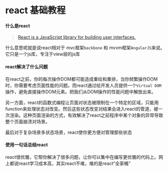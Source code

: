 # react 基础教程

#### 什么是react 
> [React is a JavaScript library for building user interfaces.](https://reactjs.org/)

什么意思呢就是说react相对于 mvc框架`backbone` 和 mvvm框架`AngularJS`来说。它只是一个js库，专注于view层的js库

#### react解决了什么问题
在react之前，你的每次操作DOM都可能造成重绘和重排，当你频繁操作DOM时，你需要考虑页面性能的问题。而react通过给开发人员提供一个`Virtual DOM`操作，避免直接操作DOM元素。把我们从DOM操作的性能问题中解放出来。

另一方面，react的函数式编程让页面对状态被限制在一个特定的区域，只能用function来处理状态对改变。然后这些状态改变对结果会进入react的管道，被一次渲染。这种页面渲染的方式，有效解决了react之前程序中某个对象的异常导致整个页面崩溃对场景。

最后对于复杂场景多状态场景，react使你更方便对管理那些状态

#### 使用一句话总结react
react很优雅，它帮你解决了很多问题，让你可以集中在编写更优雅的代码上。网上都说react学习成本高，其实react不难，难的是react“全家桶”
